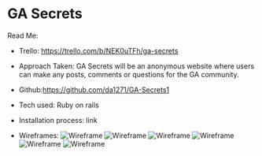 # GA Secrets


Read Me:

* Trello: https://trello.com/b/NEK0uTFh/ga-secrets

* Approach Taken: GA Secrets will be an anonymous website where users can make any posts, comments or questions for the GA community.

* Github:https://github.com/da1271/GA-Secrets1

* Tech used: Ruby on rails

* Installation process: link

* Wireframes: 
![Wireframe](vendor/assets/frame1.jpg)
![Wireframe](vendor/assets/frame2.jpg)
![Wireframe](vendor/assets/frame3.jpg)
![Wireframe](vendor/assets/frame4.jpg)
![Wireframe](vendor/assets/frame5.jpg)
![Wireframe](vendor/assets/frame6.jpg)
